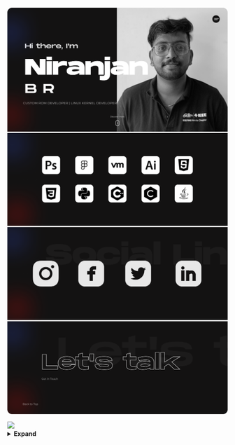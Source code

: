 <a href="https://mrfox2003.github.io/">![HEADER](assets/header.png)</a>
![SKILL](assets/skill.png)
![SOCIAL](assets/social.png)
<a href="https://mrfox2003.github.io/contact.html">![FOOTER](assets/footer.png)</a>

<img src="https://komarev.com/ghpvc/?username=mrfox2003&style=flat-round&color=000000&label=Visitors">
<details>
<summary><b>Expand</summary> 
<p align="center">
    <!--Add my profile views -->
     <br>
    <img src="https://github-readme-stats.vercel.app/api?username=mrfox2003&show_icons=true&count_private=true&line_height=25&title_color=fff&icon_color=fff&text_color=fff&bg_color=292929&hide_border=true" width="550" />    
    <img src="https://github-readme-streak-stats.herokuapp.com/?user=mrfox2003&hide_border=true&date_format=M%20j%5B%2C%20Y%5D&background=292929&ring=3f5c3&currStreakNum=FFF&fire=3f5c3&sideNums=fff&dates=FFF&border=fff&stroke=3f5c3&currStreakLabel=fff&sideLabels=fff&line_height=20" width="550" />
    
</p>

</details>
